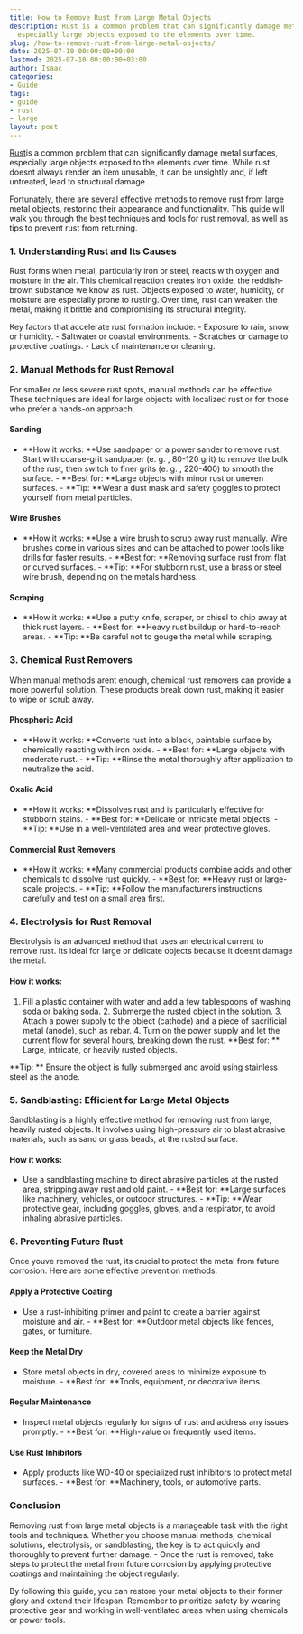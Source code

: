 ```yaml
---
title: How to Remove Rust from Large Metal Objects
description: Rust is a common problem that can significantly damage metal surfaces,
  especially large objects exposed to the elements over time.
slug: /how-to-remove-rust-from-large-metal-objects/
date: 2025-07-10 00:00:00+00:00
lastmod: 2025-07-10 00:00:00+03:00
author: Isaac
categories:
- Guide
tags:
- guide
- rust
- large
layout: post
---
```

[Rust](https://pestpolicy.com/can-you-paint-over-rust/)is a common problem that can significantly damage metal surfaces, especially large objects exposed to the elements over time. While rust doesnt always render an item unusable, it can be unsightly and, if left untreated, lead to structural damage.

Fortunately, there are several effective methods to remove rust from large metal objects, restoring their appearance and functionality. This guide will walk you through the best techniques and tools for rust removal, as well as tips to prevent rust from returning.

###  **1. Understanding Rust and Its Causes**

Rust forms when metal, particularly iron or steel, reacts with oxygen and moisture in the air. This chemical reaction creates iron oxide, the reddish-brown substance we know as rust. Objects exposed to water, humidity, or moisture are especially prone to rusting. Over time, rust can weaken the metal, making it brittle and compromising its structural integrity.

Key factors that accelerate rust formation include: - Exposure to rain, snow, or humidity. - Saltwater or coastal environments. - Scratches or damage to protective coatings. - Lack of maintenance or cleaning.

###  **2. Manual Methods for Rust Removal**

For smaller or less severe rust spots, manual methods can be effective. These techniques are ideal for large objects with localized rust or for those who prefer a hands-on approach.

####  **Sanding**

- **How it works: **Use sandpaper or a power sander to remove rust. Start with coarse-grit sandpaper (e. g. , 80-120 grit) to remove the bulk of the rust, then switch to finer grits (e. g. , 220-400) to smooth the surface. - **Best for: **Large objects with minor rust or uneven surfaces. - **Tip: **Wear a dust mask and safety goggles to protect yourself from metal particles.

####  **Wire Brushes**

- **How it works: **Use a wire brush to scrub away rust manually. Wire brushes come in various sizes and can be attached to power tools like drills for faster results. - **Best for: **Removing surface rust from flat or curved surfaces. - **Tip: **For stubborn rust, use a brass or steel wire brush, depending on the metals hardness.

####  **Scraping**

- **How it works: **Use a putty knife, scraper, or chisel to chip away at thick rust layers. - **Best for: **Heavy rust buildup or hard-to-reach areas. - **Tip: **Be careful not to gouge the metal while scraping.

###  **3. Chemical Rust Removers**

When manual methods arent enough, chemical rust removers can provide a more powerful solution. These products break down rust, making it easier to wipe or scrub away.

####  **Phosphoric Acid**

- **How it works: **Converts rust into a black, paintable surface by chemically reacting with iron oxide. - **Best for: **Large objects with moderate rust. - **Tip: **Rinse the metal thoroughly after application to neutralize the acid.

####  **Oxalic Acid**

- **How it works: **Dissolves rust and is particularly effective for stubborn stains. - **Best for: **Delicate or intricate metal objects. - **Tip: **Use in a well-ventilated area and wear protective gloves.

####  **Commercial Rust Removers**

- **How it works: **Many commercial products combine acids and other chemicals to dissolve rust quickly. - **Best for: **Heavy rust or large-scale projects. - **Tip: **Follow the manufacturers instructions carefully and test on a small area first.

###  **4. Electrolysis for Rust Removal**

Electrolysis is an advanced method that uses an electrical current to remove rust. Its ideal for large or delicate objects because it doesnt damage the metal.

####  **How it works:**

1. Fill a plastic container with water and add a few tablespoons of washing soda or baking soda. 2. Submerge the rusted object in the solution. 3. Attach a power supply to the object (cathode) and a piece of sacrificial metal (anode), such as rebar. 4. Turn on the power supply and let the current flow for several hours, breaking down the rust. **Best for: ** Large, intricate, or heavily rusted objects.

**Tip: ** Ensure the object is fully submerged and avoid using stainless steel as the anode.

###  **5. Sandblasting: Efficient for Large Metal Objects**

Sandblasting is a highly effective method for removing rust from large, heavily rusted objects. It involves using high-pressure air to blast abrasive materials, such as sand or glass beads, at the rusted surface.

####  **How it works:**

- Use a sandblasting machine to direct abrasive particles at the rusted area, stripping away rust and old paint. - **Best for: **Large surfaces like machinery, vehicles, or outdoor structures. - **Tip: **Wear protective gear, including goggles, gloves, and a respirator, to avoid inhaling abrasive particles.

###  **6. Preventing Future Rust**

Once youve removed the rust, its crucial to protect the metal from future corrosion. Here are some effective prevention methods:

####  **Apply a Protective Coating**

- Use a rust-inhibiting primer and paint to create a barrier against moisture and air. - **Best for: **Outdoor metal objects like fences, gates, or furniture.

####  **Keep the Metal Dry**

- Store metal objects in dry, covered areas to minimize exposure to moisture. - **Best for: **Tools, equipment, or decorative items.

####  **Regular Maintenance**

- Inspect metal objects regularly for signs of rust and address any issues promptly. - **Best for: **High-value or frequently used items.

####  **Use Rust Inhibitors**

- Apply products like WD-40 or specialized rust inhibitors to protect metal surfaces. - **Best for: **Machinery, tools, or automotive parts.

###  **Conclusion**

Removing rust from large metal objects is a manageable task with the right tools and techniques. Whether you choose manual methods, chemical solutions, electrolysis, or sandblasting, the key is to act quickly and thoroughly to prevent further damage. - Once the rust is removed, take steps to protect the metal from future corrosion by applying protective coatings and maintaining the object regularly.

By following this guide, you can restore your metal objects to their former glory and extend their lifespan. Remember to prioritize safety by wearing protective gear and working in well-ventilated areas when using chemicals or power tools.
